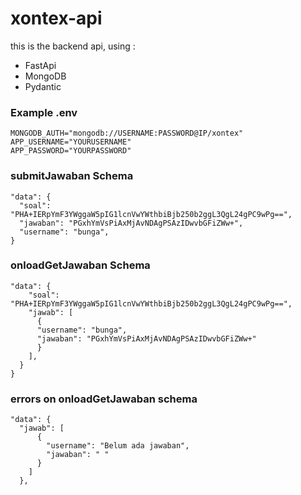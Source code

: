 # xontex-api
this is the backend api, using :
- FastApi
- MongoDB
- Pydantic

### Example .env
```
MONGODB_AUTH="mongodb://USERNAME:PASSWORD@IP/xontex"
APP_USERNAME="YOURUSERNAME"
APP_PASSWORD="YOURPASSWORD"
```

### submitJawaban Schema
```
"data": {
  "soal": "PHA+IERpYmF3YWggaW5pIG1lcnVwYWthbiBjb250b2ggL3QgL24gPC9wPg==",
  "jawaban": "PGxhYmVsPiAxMjAvNDAgPSAzIDwvbGFiZWw+",
  "username": "bunga",
}
```

### onloadGetJawaban Schema
```
"data": {
    "soal": "PHA+IERpYmF3YWggaW5pIG1lcnVwYWthbiBjb250b2ggL3QgL24gPC9wPg==",
    "jawab": [
      {
      "username": "bunga", 
      "jawaban": "PGxhYmVsPiAxMjAvNDAgPSAzIDwvbGFiZWw+"
      }
    ],
  }
}
```

### errors on onloadGetJawaban schema 
```
"data": {
  "jawab": [
      {
        "username": "Belum ada jawaban", 
        "jawaban": " "
      }
    ]
  },
```
